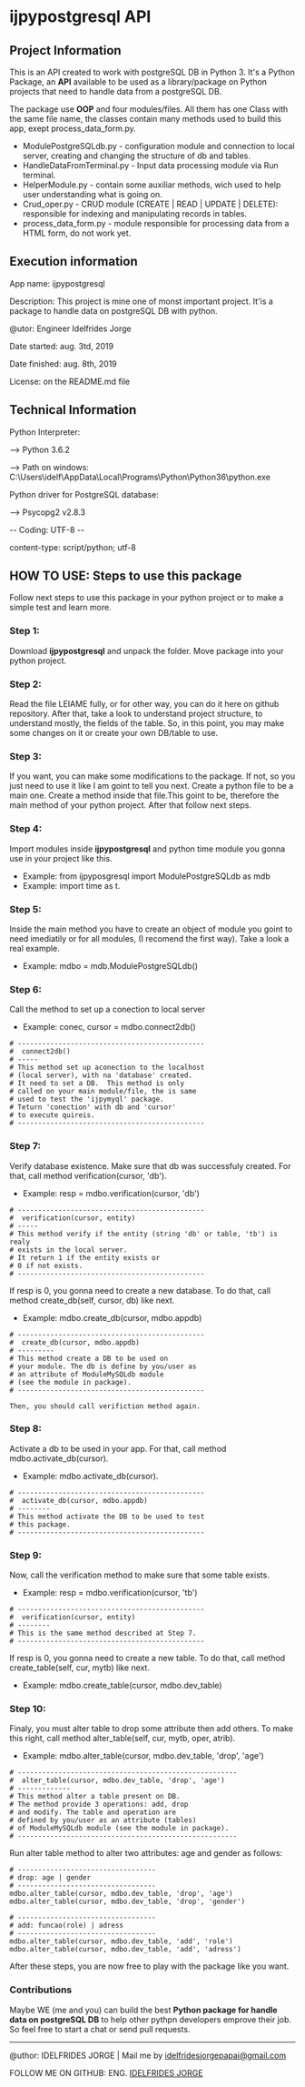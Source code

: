 # ijpypostgresql API


## Project Information

This is an API created to work with postgreSQL DB in Python 3. It's a Python Package, an **API**  available to be used as a library/package on Python projects that need to handle data from  a postgreSQL DB.

The package  use **OOP** and four modules/files. All them has one Class with the same file name, the classes contain many methods used to build this app, exept process_data_form.py.
* ModulePostgreSQLdb.py - configuration module and connection to local server, creating and changing the structure of db and tables.
* HandleDataFromTerminal.py - Input data processing module via Run terminal.
* HelperModule.py - contain some auxiliar methods, wich used to help user understanding what is going on.
* Crud_oper.py  -  CRUD module (CREATE | READ | UPDATE | DELETE): responsible for indexing and manipulating records in tables. 
* process_data_form.py - module responsible for processing data from a HTML form, do not work yet.



## Execution information
 App name: ijpypostgresql
 
 Description: This project is mine one of monst important project. It'is a package to handle data on postgreSQL DB with python.
              
 @utor: Engineer Idelfrides Jorge
 
 Date started: aug. 3td, 2019
 
 Date finished: aug. 8th, 2019
 
 License: on the README.md file
 


 ## Technical Information   
 Python Interpreter:
 
   --> Python 3.6.2
   
  --> Path on windows: C:\Users\idelf\AppData\Local\Programs\Python\Python36\python.exe

 Python driver for PostgreSQL database:
 
   --> Psycopg2 v2.8.3
      
 -- Coding: UTF-8 --
 
 content-type: script/python; utf-8
 
 ## HOW TO USE: Steps to use this package
 Follow next steps to use this package in your python project or to make a simple test and learn more.
 
 ### Step 1:
Download **ijpypostgresql** and unpack the folder. Move package into your  python project.

 ### Step 2:
Read the file LEIAME fully, or for other way, you can do it here on github repository.
After that, take a look to understand project structure, to understand mostly, the fields of the table.
So, in this point, you may make some changes on it or create your own DB/table to use.

 ### Step 3:
If you want, you can make some modifications to the package. If not, so you just need to use it like I am goint to tell you next.
Create a python file  to be a main one. Create a method inside that file.This goint to be, therefore the main method of your python project. After that follow next steps. 

 ### Step 4:
Import modules inside **ijpypostgresql** and python time module you gonna use in your project like this.
* Example: from ijpyposgresql import ModulePostgreSQLdb as mdb
* Example: import time as t.

 ### Step 5:
Inside the main method you have to create an object of module you goint to need imediatily or for all modules, (I recomend the first way). Take a look a real example.
* Example: mdbo = mdb.ModulePostgreSQLdb() 

 ### Step 6:
  Call the method to set up a conection to local server
   * Example: conec, cursor = mdbo.connect2db()

    # ----------------------------------------------
    #  connect2db()
    # -----
    # This method set up aconection to the localhost 
    # (local server), with na 'database' created. 
    # It need to set a DB.  This method is only 
    # called on your main module/file, the is same 
    # used to test the 'ijpymyql' package.
    # Teturn 'conection' with db and 'cursor'
    # to execute quireis.
    # ----------------------------------------------

 ### Step 7:
  Verify database existence. Make sure that db was successfuly created. For that, call method  verification(cursor, 'db').
   * Example: resp = mdbo.verification(cursor, 'db')
   
    # ----------------------------------------------
    #  verification(cursor, entity)
    # -----
    # This method verify if the entity (string 'db' or table, 'tb') is realy
    # exists in the local server.
    # It return 1 if the entity exists or
    # 0 if not exists.
    # ----------------------------------------------
    
 If resp is 0, you gonna need to create a new database. To do that, call method  create_db(self, cursor, db) like next.
   * Example: mdbo.create_db(cursor, mdbo.appdb)
   
    # ----------------------------------------------
    #  create_db(cursor, mdbo.appdb)
    # ---------
    # This method create a DB to be used on
    # your module. The db is define by you/user as
    # an attribute of ModuleMySQLdb module 
    # (see the module in package).
    # ----------------------------------------------
   
    Then, you should call verifiction method again.
    
 ### Step 8:
   Activate a db to be used in your app. For that, call  method  mdbo.activate_db(cursor).
   * Example: mdbo.activate_db(cursor).
   
   
    # ----------------------------------------------
    #  activate_db(cursor, mdbo.appdb)
    # --------
    # This method activate the DB to be used to test
    # this package.
    # ----------------------------------------------
    
    
 ### Step 9:
   Now, call the verification method to make sure that some table exists.
   * Example: resp = mdbo.verification(cursor, 'tb')
     
    # ----------------------------------------------
    #  verification(cursor, entity)
    # --------
    # This is the same method described at Step 7.
    # ----------------------------------------------
  
 If resp is 0, you gonna need to create a new table. To do that, call method create_table(self,  cur, mytb) like next.
   * Example: mdbo.create_table(cursor, mdbo.dev_table)
   
 
 ### Step 10:
   Finaly, you must  alter table to drop some attribute then add others. To make this right, call method alter_table(self, cur, mytb, oper, atrib).
   * Example: mdbo.alter_table(cursor, mdbo.dev_table, 'drop', 'age')
   
    
    # ------------------------------------------------------
    #  alter_table(cursor, mdbo.dev_table, 'drop', 'age')
    # -------------
    # This method alter a table present on DB.
    # The method provide 3 operations: add, drop
    # and modify. The table and operation are
    # defined by you/user as an attribute (tables)
    # of ModuleMySQLdb module (see the module in package).
    # ------------------------------------------------------
   
   Run alter table method to alter two attributes: age and gender as follows:
   
    # ----------------------------------
    # drop: age | gender
    # ----------------------------------
    mdbo.alter_table(cursor, mdbo.dev_table, 'drop', 'age')
    mdbo.alter_table(cursor, mdbo.dev_table, 'drop', 'gender')

    # ----------------------------------
    # add: funcao(role) | adress
    # ----------------------------------
    mdbo.alter_table(cursor, mdbo.dev_table, 'add', 'role')
    mdbo.alter_table(cursor, mdbo.dev_table, 'add', 'adress')

 After these steps, you are now free to play with the package like you want.
 
 ### Contributions
 
Maybe WE (me and you) can build the best **Python package for handle data on postgreSQL DB**  to help other pythpn developers emprove their job. So feel free to start a chat or send pull requests.
 
 
 ----
 
 @uthor: IDELFRIDES JORGE | Mail me by idelfridesjorgepapai@gmail.com

 FOLLOW ME ON GITHUB: ENG. [IDELFRIDES JORGE](https://github.com/idelfrides/) 
